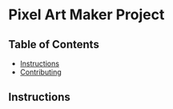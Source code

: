 # Pixel Art Maker Project

## Table of Contents

* [Instructions](#instructions)
* [Contributing](#contributing)

## Instructions



